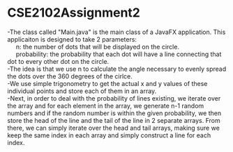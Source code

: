 # CSE2102Assignment2

-The class called "Main.java" is the main class of a JavaFX application. This applicaiton is designed to take 2 parameters:<br />
  &nbsp;&nbsp;&nbsp;&nbsp;&nbsp;n: the number of dots that will be displayed on the circle.<br />
  &nbsp;&nbsp;&nbsp;&nbsp;&nbsp;probability: the probability that each dot will have a line connecting that dot to every other dot on the circle.<br />
-The idea is that we use n to calculate the angle necessary to evenly spread the dots over the 360 degrees of the cirlce.<br />
-We use simple trigonometry to get the actual x and y values of these individual points and store each of them in an array.<br />
-Next, in order to deal with the probability of lines existing, we iterate over the array and for each element in the array, we generate
n-1 random numbers and if the random number is within the given probability, we then store the head of the line and the tail of the line
in 2 separate arrays.  From there, we can simply iterate over the head and tail arrays, making sure we keep the same index in each array
and simply construct a line for each index.
